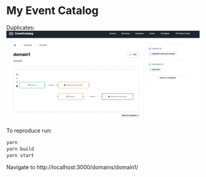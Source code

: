 # My Event Catalog

Duplicates:
![Duplicates](./img/duplicates.png)

To reproduce run:

```bash
yarn
yarn build
yarn start
```

Navigate to http://localhost:3000/domains/domain1/
